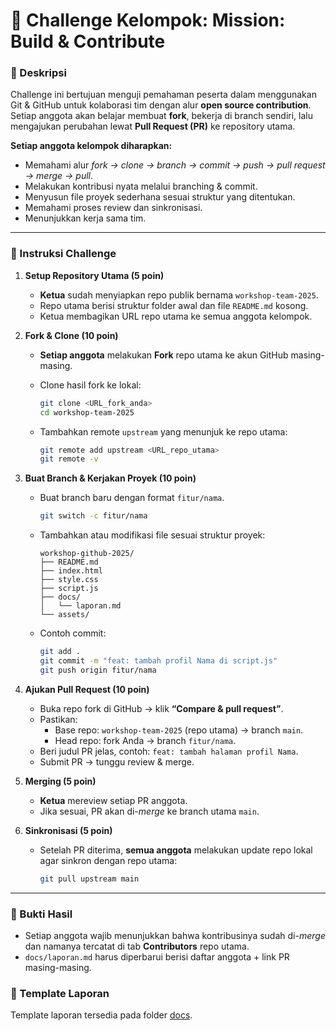 # 📌 Challenge Kelompok: Mission: Build & Contribute

### 📝 Deskripsi

Challenge ini bertujuan menguji pemahaman peserta dalam menggunakan Git & GitHub untuk kolaborasi tim dengan alur **open source contribution**.
Setiap anggota akan belajar membuat **fork**, bekerja di branch sendiri, lalu mengajukan perubahan lewat **Pull Request (PR)** ke repository utama.

**Setiap anggota kelompok diharapkan:**

* Memahami alur *fork → clone → branch → commit → push → pull request → merge → pull*.
* Melakukan kontribusi nyata melalui branching & commit.
* Menyusun file proyek sederhana sesuai struktur yang ditentukan.
* Memahami proses review dan sinkronisasi.
* Menunjukkan kerja sama tim.

---

### 📂 Instruksi Challenge

1. **Setup Repository Utama (5 poin)**

   * **Ketua** sudah menyiapkan repo publik bernama `workshop-team-2025`.
   * Repo utama berisi struktur folder awal dan file `README.md` kosong.
   * Ketua membagikan URL repo utama ke semua anggota kelompok.

2. **Fork & Clone (10 poin)**

   * **Setiap anggota** melakukan **Fork** repo utama ke akun GitHub masing-masing.
   * Clone hasil fork ke lokal:

     ```bash
     git clone <URL_fork_anda>
     cd workshop-team-2025
     ```
   * Tambahkan remote `upstream` yang menunjuk ke repo utama:

     ```bash
     git remote add upstream <URL_repo_utama>
     git remote -v
     ```

3. **Buat Branch & Kerjakan Proyek (10 poin)**

   * Buat branch baru dengan format `fitur/nama`.

     ```bash
     git switch -c fitur/nama
     ```
   * Tambahkan atau modifikasi file sesuai struktur proyek:

     ```
     workshop-github-2025/
     ├── README.md
     ├── index.html
     ├── style.css
     ├── script.js
     ├── docs/
     │   └── laporan.md
     └── assets/
     ```
   * Contoh commit:

     ```bash
     git add .
     git commit -m "feat: tambah profil Nama di script.js"
     git push origin fitur/nama
     ```

4. **Ajukan Pull Request (10 poin)**

   * Buka repo fork di GitHub → klik **“Compare & pull request”**.
   * Pastikan:
     * Base repo: `workshop-team-2025` (repo utama) → branch `main`.
     * Head repo: fork Anda → branch `fitur/nama`.
   * Beri judul PR jelas, contoh:
     `feat: tambah halaman profil Nama`.
   * Submit PR → tunggu review & merge.

5. **Merging (5 poin)**

   * **Ketua** mereview setiap PR anggota.
   * Jika sesuai, PR akan di-*merge* ke branch utama `main`.

6. **Sinkronisasi (5 poin)**

   * Setelah PR diterima, **semua anggota** melakukan update repo lokal agar sinkron dengan repo utama:

     ```bash
     git pull upstream main
     ```

---

### 📜 Bukti Hasil

* Setiap anggota wajib menunjukkan bahwa kontribusinya sudah di-*merge* dan namanya tercatat di tab **Contributors** repo utama.
* `docs/laporan.md` harus diperbarui berisi daftar anggota + link PR masing-masing.


### 📜 Template Laporan

Template laporan tersedia pada folder [docs](../docs/laporan.md).
